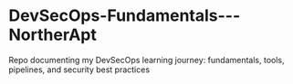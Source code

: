 # DevSecOps-Fundamentals---NortherApt
Repo documenting my DevSecOps learning journey: fundamentals, tools, pipelines, and security best practices
